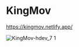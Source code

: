 # KingMov
https://kingmov.netlify.app/


![KingMov-hdev_7 1](https://user-images.githubusercontent.com/100964607/188524786-9bbc33a9-0d46-4852-823d-5daee099cf0b.png)
